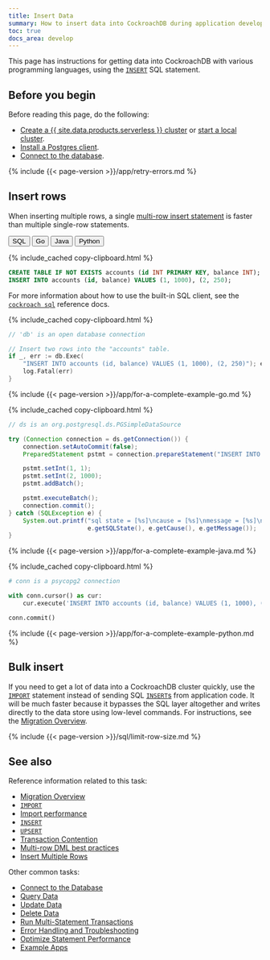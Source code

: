 ```yaml
---
title: Insert Data
summary: How to insert data into CockroachDB during application development
toc: true
docs_area: develop
---
```


This page has instructions for getting data into CockroachDB with various programming languages, using the [`INSERT`](insert.html) SQL statement.

## Before you begin

Before reading this page, do the following:

- [Create a {{ site.data.products.serverless }} cluster](../cockroachcloud/quickstart.html) or [start a local cluster](../cockroachcloud/quickstart.html?filters=local).
- [Install a Postgres client](install-client-drivers.html).
- [Connect to the database](connect-to-the-database.html).

{% include {{< page-version >}}/app/retry-errors.md %}

## Insert rows

When inserting multiple rows, a single [multi-row insert statement](insert.html#insert-multiple-rows-into-an-existing-table) is faster than multiple single-row statements.

<div class="filters clearfix">
  <button class="filter-button" data-scope="sql">SQL</button>
  <button class="filter-button" data-scope="go">Go</button>
  <button class="filter-button" data-scope="java">Java</button>
  <button class="filter-button" data-scope="python">Python</button>
</div>

<section class="filter-content" markdown="1" data-scope="sql">

{% include_cached copy-clipboard.html %}
~~~ sql
CREATE TABLE IF NOT EXISTS accounts (id INT PRIMARY KEY, balance INT);
INSERT INTO accounts (id, balance) VALUES (1, 1000), (2, 250);
~~~

For more information about how to use the built-in SQL client, see the [`cockroach sql`](cockroach-sql.html) reference docs.

</section>

<section class="filter-content" markdown="1" data-scope="go">

{% include_cached copy-clipboard.html %}
~~~ go
// 'db' is an open database connection

// Insert two rows into the "accounts" table.
if _, err := db.Exec(
    "INSERT INTO accounts (id, balance) VALUES (1, 1000), (2, 250)"); err != nil {
    log.Fatal(err)
}
~~~

{% include {{< page-version >}}/app/for-a-complete-example-go.md %}

</section>

<section class="filter-content" markdown="1" data-scope="java">

{% include_cached copy-clipboard.html %}
~~~ java
// ds is an org.postgresql.ds.PGSimpleDataSource

try (Connection connection = ds.getConnection()) {
    connection.setAutoCommit(false);
    PreparedStatement pstmt = connection.prepareStatement("INSERT INTO accounts (id, balance) VALUES (?, ?)");

    pstmt.setInt(1, 1);
    pstmt.setInt(2, 1000);
    pstmt.addBatch();

    pstmt.executeBatch();
    connection.commit();
} catch (SQLException e) {
    System.out.printf("sql state = [%s]\ncause = [%s]\nmessage = [%s]\n",
                      e.getSQLState(), e.getCause(), e.getMessage());
}
~~~

{% include {{< page-version >}}/app/for-a-complete-example-java.md %}

</section>

<section class="filter-content" markdown="1" data-scope="python">

{% include_cached copy-clipboard.html %}
~~~ python
# conn is a psycopg2 connection

with conn.cursor() as cur:
    cur.execute('INSERT INTO accounts (id, balance) VALUES (1, 1000), (2, 250)')

conn.commit()
~~~

{% include {{< page-version >}}/app/for-a-complete-example-python.md %}

</section>

## Bulk insert

If you need to get a lot of data into a CockroachDB cluster quickly, use the [`IMPORT`](import.html) statement instead of sending SQL [`INSERT`s](insert.html) from application code. It will be much faster because it bypasses the SQL layer altogether and writes directly to the data store using low-level commands. For instructions, see the [Migration Overview](migration-overview.html).

{% include {{< page-version >}}/sql/limit-row-size.md %}

## See also

Reference information related to this task:

- [Migration Overview](migration-overview.html)
- [`IMPORT`](import.html)
- [Import performance](import.html#performance)
- [`INSERT`](insert.html)
- [`UPSERT`](upsert.html)
- [Transaction Contention](performance-best-practices-overview.html#transaction-contention)
- [Multi-row DML best practices](performance-best-practices-overview.html#dml-best-practices)
- [Insert Multiple Rows](insert.html#insert-multiple-rows-into-an-existing-table)

Other common tasks:

- [Connect to the Database](connect-to-the-database.html)
- [Query Data](query-data.html)
- [Update Data](update-data.html)
- [Delete Data](delete-data.html)
- [Run Multi-Statement Transactions](run-multi-statement-transactions.html)
- [Error Handling and Troubleshooting](error-handling-and-troubleshooting.html)
- [Optimize Statement Performance](make-queries-fast.html)
- [Example Apps](example-apps.html)

<!-- Reference Links -->

[manual]: manual-deployment.html
[orchestrated]: orchestration.html
[local_secure]: secure-a-cluster.html
[connection_params]: connection-parameters.html
